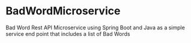 # BadWordMicroservice
Bad Word Rest API Microservice using Spring Boot and Java as a simple service end point that includes a list of Bad Words
